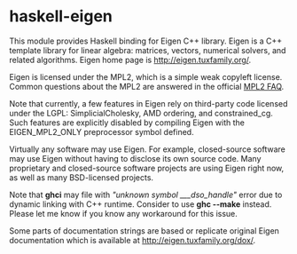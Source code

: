 haskell-eigen
=============

This module provides Haskell binding for Eigen C++ library.
Eigen is a C++ template library for linear algebra: matrices, vectors, numerical solvers, and related algorithms.
Eigen home page is <http://eigen.tuxfamily.org/>.

Eigen is licensed under the MPL2, which is a simple weak copyleft license. Common questions about the MPL2 are answered in the official [MPL2 FAQ].

Note that currently, a few features in Eigen rely on third-party code licensed under the LGPL: SimplicialCholesky, AMD ordering, and constrained\_cg. Such features are explicitly disabled by compiling Eigen with the EIGEN\_MPL2\_ONLY preprocessor symbol defined.

Virtually any software may use Eigen. For example, closed-source software may use Eigen without having to disclose its own source code. Many proprietary and closed-source software projects are using Eigen right now, as well as many BSD-licensed projects.

Note that **ghci** may file with *"unknown symbol ___dso_handle"* error due to dynamic linking with C++ runtime. Consider to use **ghc --make** instead. Please let me know if you know any workaround for this issue.

Some parts of documentation strings are based or replicate original Eigen documentation which is available at <http://eigen.tuxfamily.org/dox/>.

[MPL2 FAQ]: http://www.mozilla.org/MPL/2.0/FAQ.html
